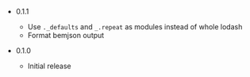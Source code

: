 * 0.1.1
  * Use `._defaults` and `_.repeat` as modules instead of whole lodash
  * Format bemjson output

* 0.1.0
  * Initial release